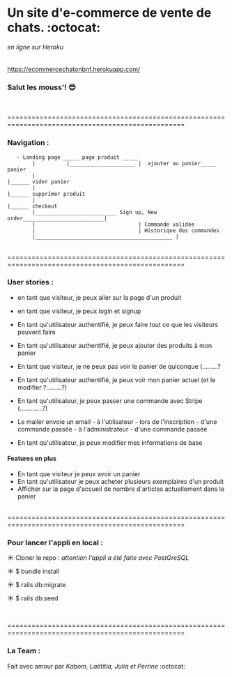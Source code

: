 # Un site d'e-commerce de vente de chats. :octocat:
 *en ligne sur Heroku* </br></br></br>
 https://ecommercechatonbnf.herokuapp.com/ 
 

### Salut les mouss'!  :sunglasses:
</br>

</br>
==================================================================================================

### Navigation :

       - Landing page _____ page produit _____
            |          |_____________________ |  ajouter au panier_____ panier
            |                                                          |______ vider panier
            |                                                          |______ supprimer produit
            |                                                          |______ checkout 
            |__________________________ Sign up, New order__________________________|
            |                                 | Commande validée
            |                                 | Historique des commandes
            |____________________________________________ |                                               



</br>
==================================================================================================

### User stories :

 - en tant que visiteur, je peux aller sur la page d'un produit         
 - en tant que visiteur, je peux login et signup
 - En tant qu'utilisateur authentifié, je peux faire tout ce que les visiteurs peuvent faire
 - En tant qu'utilisateur authentifié, je peux ajouter des produits à mon panier
 - En tant que visiteur, je ne peux pas voir le panier de quiconque (.........?
 - En tant qu'utilisateur authentifié, je peux voir mon panier actuel (et le modifier ?.........?)
 - En tant qu'utilisateur, je peux passer une commande avec Stripe (.............?)
 - Le mailer envoie un email 
                            - à l'utilisateur 
                                     - lors de l'inscription
                                     - d'une commande passée
                            - à l'administrateur
                                     - d'une commande passée
                                              
 - En tant qu'utilisateur, je peux modifier mes informations de base
 
#### Features en plus

 - En tant que visiteur je peux avoir un panier
 - En tant qu'utilisateur je peux acheter plusieurs exemplaires d'un produit
 - Afficher sur la page d'accueil de nombre d'articles actuellement dans le panier
 
</br>
==================================================================================================


### Pour lancer l'appli en local :


 :sunny:   Cloner le repo : *attention l'appli a été faite avec PostGreSQL*

 :sunny:   $ bundle install

 :sunny:   $ rails db:migrate
 
 :sunny:   $ rails db:seed



</br>

==================================================================================================

### La Team :

 Fait avec amour par *Kabom, Laëtitia, Julia et Perrine* :octocat:
